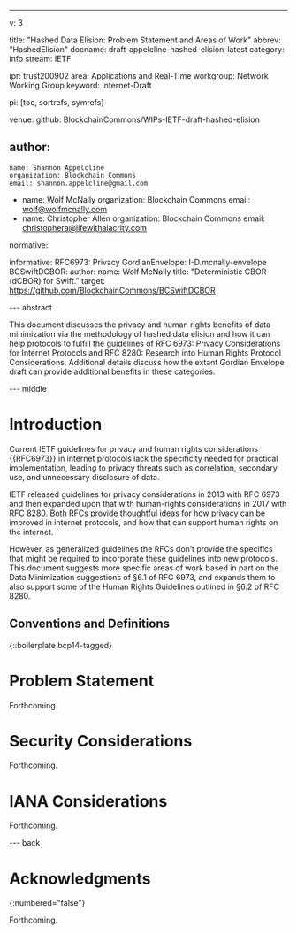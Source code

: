 ---
v: 3

title: "Hashed Data Elision: Problem Statement and Areas of Work"
abbrev: "HashedElision"
docname: draft-appelcline-hashed-elision-latest
category: info
stream: IETF

ipr: trust200902
area: Applications and Real-Time
workgroup: Network Working Group
keyword: Internet-Draft

pi: [toc, sortrefs, symrefs]

venue:
  github: BlockchainCommons/WIPs-IETF-draft-hashed-elision

author:
 -
    name: Shannon Appelcline
    organization: Blockchain Commons
    email: shannon.appelcline@gmail.com
 -
    name: Wolf McNally
    organization: Blockchain Commons
    email: wolf@wolfmcnally.com
 -
    name: Christopher Allen
    organization: Blockchain Commons
    email: christophera@lifewithalacrity.com

normative:

informative:
    RFC6973: Privacy
    GordianEnvelope: I-D.mcnally-envelope
    BCSwiftDCBOR:
        author:
            name: Wolf McNally
        title: "Deterministic CBOR (dCBOR) for Swift."
        target: https://github.com/BlockchainCommons/BCSwiftDCBOR

--- abstract

This document discusses the privacy and human rights benefits of data minimization via the methodology of hashed data elision and how it can help protocols to fulfill the guidelines of RFC 6973: Privacy Considerations for Internet Protocols and RFC 8280: Research into Human Rights Protocol Considerations. Additional details discuss how the extant Gordian Envelope draft can provide additional benefits in these categories.

--- middle

# Introduction

Current IETF guidelines for privacy and human rights considerations {{RFC6973}} in internet protocols lack the specificity needed for practical implementation, leading to privacy threats such as correlation, secondary use, and unnecessary disclosure of data.

IETF released guidelines for privacy considerations in 2013 with RFC 6973 and then expanded upon that with human-rights considerations in 2017 with RFC 8280. Both RFCs provide thoughtful ideas for how privacy can be improved in internet protocols, and how that can support human rights on the internet.

However, as generalized guidelines the RFCs don’t provide the specifics that might be required to incorporate these guidelines into new protocols. This document suggests more specific areas of work based in part on the Data Minimization suggestions of §6.1 of RFC 6973, and expands them to also support some of the Human Rights Guidelines outlined in §6.2 of RFC 8280.

## Conventions and Definitions

{::boilerplate bcp14-tagged}

# Problem Statement

Forthcoming.

# Security Considerations

Forthcoming.

# IANA Considerations

Forthcoming.

--- back

# Acknowledgments
{:numbered="false"}

Forthcoming.
